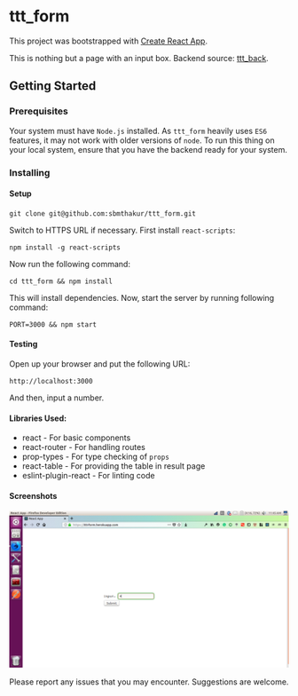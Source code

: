 # ttt_form

This project was bootstrapped with [Create React App](https://github.com/facebookincubator/create-react-app).

This is nothing but a page with an input box. Backend source: [ttt_back](https://github.com/sbmthakur/ttt_back).

## Getting Started

### Prerequisites

Your system must have `Node.js` installed. As `ttt_form` heavily uses `ES6` features, it may not work with older versions of `node`. To run this thing on your local system, ensure that you have the backend ready for your system.

### Installing

#### Setup

```
git clone git@github.com:sbmthakur/ttt_form.git
```
Switch to HTTPS URL if necessary. 
First install `react-scripts`:
```
npm install -g react-scripts
```

Now run the following command:

```
cd ttt_form && npm install
```
This will install dependencies. Now, start the server by running following command:
```
PORT=3000 && npm start
```

#### Testing  

Open up your browser and put the following URL:
```
http://localhost:3000
```
And then, input a number.
#### Libraries Used:

* react - For basic components
* react-router - For handling routes
* prop-types - For type checking of `props`
* react-table - For providing the table in result page
* eslint-plugin-react - For linting code

#### Screenshots

![Input = 4](/screenshots/Input_4.png)

Please report any issues that you may encounter. Suggestions are welcome.


